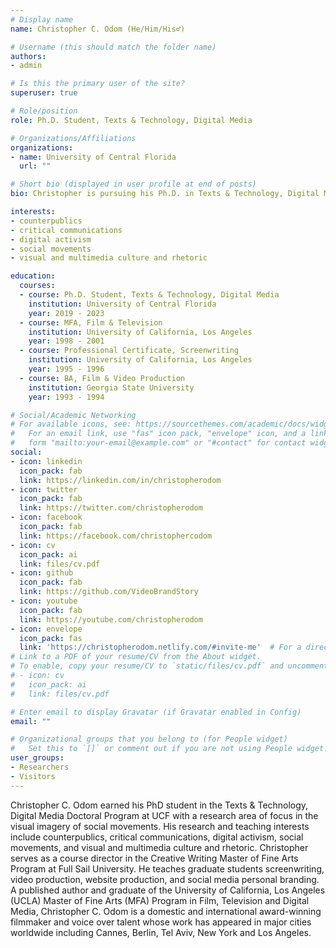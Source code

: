 ```yaml
---
# Display name
name: Christopher C. Odom (He/Him/His♂️)

# Username (this should match the folder name)
authors:
- admin

# Is this the primary user of the site?
superuser: true

# Role/position
role: Ph.D. Student, Texts & Technology, Digital Media

# Organizations/Affiliations
organizations:
- name: University of Central Florida
  url: ""

# Short bio (displayed in user profile at end of posts)
bio: Christopher is pursuing his Ph.D. in Texts & Technology, Digital Media at the University of Central Florida with a research area of focus in the visual imagery of social movements that lies at the intersection of visual and multimedia culture and rhetoric & digital activism.

interests:
- counterpublics
- critical communications
- digital activism
- social movements
- visual and multimedia culture and rhetoric

education:
  courses:
  - course: Ph.D. Student, Texts & Technology, Digital Media
    institution: University of Central Florida
    year: 2019 - 2023
  - course: MFA, Film & Television
    institution: University of California, Los Angeles
    year: 1998 - 2001
  - course: Professional Certificate, Screenwriting
    institution: University of California, Los Angeles
    year: 1995 - 1996
  - course: BA, Film & Video Production
    institution: Georgia State University
    year: 1993 - 1994

# Social/Academic Networking
# For available icons, see: https://sourcethemes.com/academic/docs/widgets/#icons
#   For an email link, use "fas" icon pack, "envelope" icon, and a link in the
#   form "mailto:your-email@example.com" or "#contact" for contact widget.
social:
- icon: linkedin
  icon_pack: fab
  link: https://linkedin.com/in/christopherodom
- icon: twitter
  icon_pack: fab
  link: https://twitter.com/christopherodom
- icon: facebook
  icon_pack: fab
  link: https://facebook.com/christophercodom
- icon: cv
  icon_pack: ai
  link: files/cv.pdf
- icon: github
  icon_pack: fab
  link: https://github.com/VideoBrandStory
- icon: youtube
  icon_pack: fab
  link: https://youtube.com/christopherodom
- icon: envelope
  icon_pack: fas
  link: 'https://christopherodom.netlify.com/#invite-me'  # For a direct email link, use "mailto:test@example.org".
# Link to a PDF of your resume/CV from the About widget.
# To enable, copy your resume/CV to `static/files/cv.pdf` and uncomment the lines below.  
# - icon: cv
#   icon_pack: ai
#   link: files/cv.pdf

# Enter email to display Gravatar (if Gravatar enabled in Config)
email: ""

# Organizational groups that you belong to (for People widget)
#   Set this to `[]` or comment out if you are not using People widget.  
user_groups:
- Researchers
- Visitors
---
```


Christopher C. Odom earned his PhD student in the Texts & Technology, Digital Media Doctoral Program at UCF with a research area of focus in the visual imagery of social movements. His research and teaching interests include counterpublics, critical communications, digital activism, social movements, and visual and multimedia culture and rhetoric. Christopher serves as a course director in the Creative Writing Master of Fine Arts Program at Full Sail University. He teaches graduate students screenwriting, video production, website production, and social media personal branding. A published author and graduate of the University of California, Los Angeles (UCLA) Master of Fine Arts (MFA) Program in Film, Television and Digital Media, Christopher C. Odom is a domestic and international award-winning filmmaker and voice over talent whose work has appeared in major cities worldwide including Cannes, Berlin, Tel Aviv, New York and Los Angeles.
